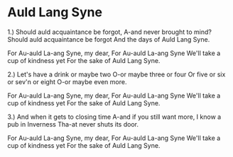 # Auld Lang Syne

1.) Should auld acquaintance be forgot, A-and never brought to mind? Should auld acquaintance be forgot And the days of Auld Lang Syne.

For Au-auld La-ang Syne, my dear, For Au-auld La-ang Syne We'll take a cup of kindness yet For the sake of Auld Lang Syne.

2.) Let's have a drink or maybe two O-or maybe three or four Or five or six or sev'n or eight O-or maybe even more.

For Au-auld La-ang Syne, my dear, For Au-auld La-ang Syne We'll take a cup of kindness yet For the sake of Auld Lang Syne.

3.) And when it gets to closing time A-and if you still want more, I know a pub in Inverness Tha-at never shuts its door.

For Au-auld La-ang Syne, my dear, For Au-auld La-ang Syne We'll take a cup of kindness yet For the sake of Auld Lang Syne.
